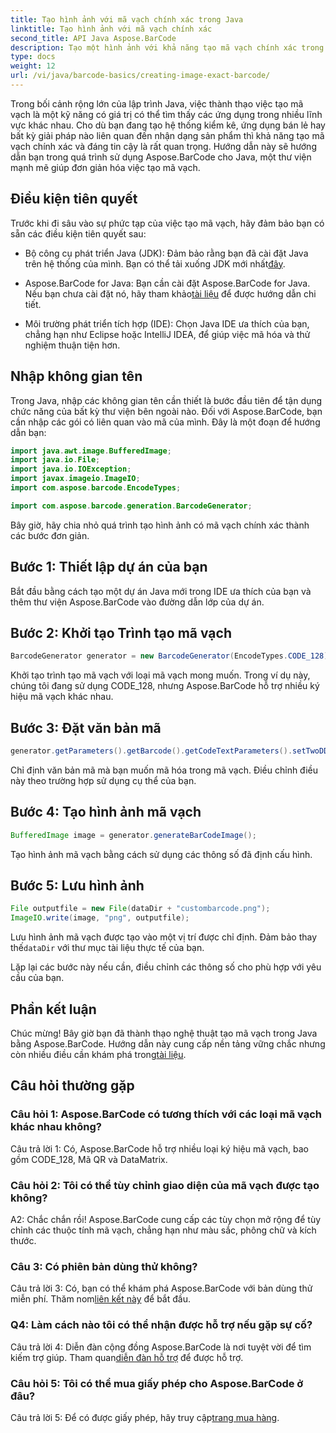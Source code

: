 ```yaml
---
title: Tạo hình ảnh với mã vạch chính xác trong Java
linktitle: Tạo hình ảnh với mã vạch chính xác
second_title: API Java Aspose.BarCode
description: Tạo một hình ảnh với khả năng tạo mã vạch chính xác trong Java bằng Aspose.BarCode. Tạo mã vạch tùy chỉnh dễ dàng. Khám phá tài liệu, tải xuống và nhận hỗ trợ.
type: docs
weight: 12
url: /vi/java/barcode-basics/creating-image-exact-barcode/
---
```

Trong bối cảnh rộng lớn của lập trình Java, việc thành thạo việc tạo mã vạch là một kỹ năng có giá trị có thể tìm thấy các ứng dụng trong nhiều lĩnh vực khác nhau. Cho dù bạn đang tạo hệ thống kiểm kê, ứng dụng bán lẻ hay bất kỳ giải pháp nào liên quan đến nhận dạng sản phẩm thì khả năng tạo mã vạch chính xác và đáng tin cậy là rất quan trọng. Hướng dẫn này sẽ hướng dẫn bạn trong quá trình sử dụng Aspose.BarCode cho Java, một thư viện mạnh mẽ giúp đơn giản hóa việc tạo mã vạch.

## Điều kiện tiên quyết

Trước khi đi sâu vào sự phức tạp của việc tạo mã vạch, hãy đảm bảo bạn có sẵn các điều kiện tiên quyết sau:

-  Bộ công cụ phát triển Java (JDK): Đảm bảo rằng bạn đã cài đặt Java trên hệ thống của mình. Bạn có thể tải xuống JDK mới nhất[đây](https://www.oracle.com/java/technologies/javase-downloads.html).

-  Aspose.BarCode for Java: Bạn cần cài đặt Aspose.BarCode for Java. Nếu bạn chưa cài đặt nó, hãy tham khảo[tài liệu](https://reference.aspose.com/barcode/java/) để được hướng dẫn chi tiết.

- Môi trường phát triển tích hợp (IDE): Chọn Java IDE ưa thích của bạn, chẳng hạn như Eclipse hoặc IntelliJ IDEA, để giúp việc mã hóa và thử nghiệm thuận tiện hơn.

## Nhập không gian tên

Trong Java, nhập các không gian tên cần thiết là bước đầu tiên để tận dụng chức năng của bất kỳ thư viện bên ngoài nào. Đối với Aspose.BarCode, bạn cần nhập các gói có liên quan vào mã của mình. Đây là một đoạn để hướng dẫn bạn:

```java
import java.awt.image.BufferedImage;
import java.io.File;
import java.io.IOException;
import javax.imageio.ImageIO;
import com.aspose.barcode.EncodeTypes;

import com.aspose.barcode.generation.BarcodeGenerator;
```

Bây giờ, hãy chia nhỏ quá trình tạo hình ảnh có mã vạch chính xác thành các bước đơn giản.

## Bước 1: Thiết lập dự án của bạn

Bắt đầu bằng cách tạo một dự án Java mới trong IDE ưa thích của bạn và thêm thư viện Aspose.BarCode vào đường dẫn lớp của dự án.

## Bước 2: Khởi tạo Trình tạo mã vạch

```java
BarcodeGenerator generator = new BarcodeGenerator(EncodeTypes.CODE_128);
```

Khởi tạo trình tạo mã vạch với loại mã vạch mong muốn. Trong ví dụ này, chúng tôi đang sử dụng CODE_128, nhưng Aspose.BarCode hỗ trợ nhiều ký hiệu mã vạch khác nhau.

## Bước 3: Đặt văn bản mã

```java
generator.getParameters().getBarcode().getCodeTextParameters().setTwoDDisplayText("123456");
```

Chỉ định văn bản mã mà bạn muốn mã hóa trong mã vạch. Điều chỉnh điều này theo trường hợp sử dụng cụ thể của bạn.

## Bước 4: Tạo hình ảnh mã vạch

```java
BufferedImage image = generator.generateBarCodeImage();
```

Tạo hình ảnh mã vạch bằng cách sử dụng các thông số đã định cấu hình.

## Bước 5: Lưu hình ảnh

```java
File outputfile = new File(dataDir + "custombarcode.png");
ImageIO.write(image, "png", outputfile);
```

 Lưu hình ảnh mã vạch được tạo vào một vị trí được chỉ định. Đảm bảo thay thế`dataDir` với thư mục tài liệu thực tế của bạn.

Lặp lại các bước này nếu cần, điều chỉnh các thông số cho phù hợp với yêu cầu của bạn.

## Phần kết luận

 Chúc mừng! Bây giờ bạn đã thành thạo nghệ thuật tạo mã vạch trong Java bằng Aspose.BarCode. Hướng dẫn này cung cấp nền tảng vững chắc nhưng còn nhiều điều cần khám phá trong[tài liệu](https://reference.aspose.com/barcode/java/).

## Câu hỏi thường gặp

### Câu hỏi 1: Aspose.BarCode có tương thích với các loại mã vạch khác nhau không?

Câu trả lời 1: Có, Aspose.BarCode hỗ trợ nhiều loại ký hiệu mã vạch, bao gồm CODE_128, Mã QR và DataMatrix.

### Câu hỏi 2: Tôi có thể tùy chỉnh giao diện của mã vạch được tạo không?

A2: Chắc chắn rồi! Aspose.BarCode cung cấp các tùy chọn mở rộng để tùy chỉnh các thuộc tính mã vạch, chẳng hạn như màu sắc, phông chữ và kích thước.

### Câu 3: Có phiên bản dùng thử không?

 Câu trả lời 3: Có, bạn có thể khám phá Aspose.BarCode với bản dùng thử miễn phí. Thăm nom[liên kết này](https://releases.aspose.com/) để bắt đầu.

### Q4: Làm cách nào tôi có thể nhận được hỗ trợ nếu gặp sự cố?

 Câu trả lời 4: Diễn đàn cộng đồng Aspose.BarCode là nơi tuyệt vời để tìm kiếm trợ giúp. Tham quan[diễn đàn hỗ trợ](https://forum.aspose.com/c/barcode/13) để được hỗ trợ.

### Câu hỏi 5: Tôi có thể mua giấy phép cho Aspose.BarCode ở đâu?

 Câu trả lời 5: Để có được giấy phép, hãy truy cập[trang mua hàng](https://purchase.aspose.com/buy).